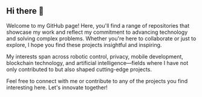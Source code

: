 ## Hi there 👋

Welcome to my GitHub page! Here, you'll find a range of repositories that showcase my work and reflect my commitment to advancing technology and solving complex problems. Whether you're here to collaborate or just to explore, I hope you find these projects insightful and inspiring.

My interests span across robotic control, privacy, mobile development, blockchain technology, and artificial intelligence—fields where I have not only contributed to but also shaped cutting-edge projects. 

Feel free to connect with me or contribute to any of the projects you find interesting here. Let's innovate together!

<!--
**RyanFaulknerXYZ/RyanFaulknerXYZ** is a ✨ _special_ ✨ repository because its `README.md` (this file) appears on your GitHub profile.

Here are some ideas to get you started:

- 🔭 I’m currently working on ...
- 🌱 I’m currently learning ...
- 👯 I’m looking to collaborate on ...
- 🤔 I’m looking for help with ...
- 💬 Ask me about ...
- 📫 How to reach me: ...
- 😄 Pronouns: ...
- ⚡ Fun fact: ...
-->

